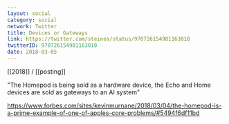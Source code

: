 ```yaml
---
layout: social
category: social
network: Twitter
title: Devices or Gateways
link: https://twitter.com/steinea/status/970726154981163010
twitterID: 970726154981163010
date: 2018-03-05
---
```


[[2018]] / [[posting]]

"The Homepod is being sold as a hardware device, the Echo and Home devices are sold as gateways to an AI system"

<https://www.forbes.com/sites/kevinmurnane/2018/03/04/the-homepod-is-a-prime-example-of-one-of-apples-core-problems/#5494f6df11bd>
